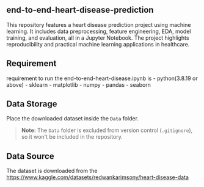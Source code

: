 ## end-to-end-heart-disease-prediction
This repository features a heart disease prediction project using machine learning. It includes data preprocessing, feature engineering, EDA, model training, and evaluation, all in a Jupyter Notebook. The project highlights reproducibility and practical machine learning applications in healthcare.

## Requirement 
requirement to run the end-to-end-heart-disease.ipynb is 
    - python(3.8.19 or above)
    - sklearn
    - matplotlib
    - numpy
    - pandas
    - seaborn
## Data Storage  
Place the downloaded dataset inside the `Data` folder.  
> **Note:** The `Data` folder is excluded from version control (`.gitignore`), so it won't be included in the repository.  

## Data Source  
The dataset is downloaded from the https://www.kaggle.com/datasets/redwankarimsony/heart-disease-data